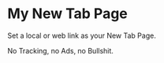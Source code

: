 # My New Tab Page

Set a local or web link as your New Tab Page.

No Tracking, no Ads, no Bullshit.
